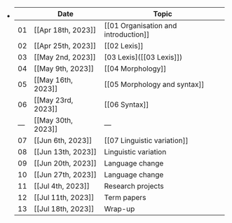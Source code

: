 - |    | Date               | Topic                                |
  |----|--------------------|--------------------------------------|
  | 01 | [[Apr 18th, 2023]] | [[01 Organisation and introduction]] |
  | 02 | [[Apr 25th, 2023]] | [[02 Lexis]]                         |
  | 03 | [[May 2nd, 2023]]  | [03 Lexis]([[03 Lexis]])             |
  | 04 | [[May 9th, 2023]]  | [[04 Morphology]]                    |
  | 05 | [[May 16th, 2023]] | [[05 Morphology and syntax]]         |
  | 06 | [[May 23rd, 2023]] | [[06 Syntax]]                        |
  |  —  | [[May 30th, 2023]]                | —                                     |
  | 07 | [[Jun 6th, 2023]]  | [[07 Linguistic variation]]                 |
  | 08 | [[Jun 13th, 2023]] | Linguistic variation                 |
  | 09 | [[Jun 20th, 2023]] | Language change                      |
  | 10 | [[Jun 27th, 2023]] | Language change                      |
  | 11 | [[Jul 4th, 2023]]  | Research projects                    |
  | 12 | [[Jul 11th, 2023]] | Term papers                          |
  | 13 | [[Jul 18th, 2023]] | Wrap-up                              |